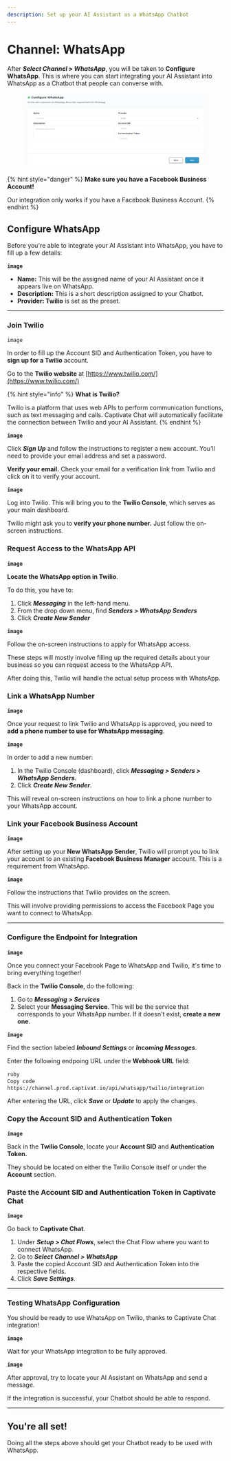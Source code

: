 ```yaml
---
description: Set up your AI Assistant as a WhatsApp Chatbot
---
```


# Channel: WhatsApp

After _**Select Channel > WhatsApp**_, you will be taken to **Configure WhatsApp**. This is where you can start integrating your AI Assistant into WhatsApp as a Chatbot that people can converse with.&#x20;

<figure><img src="../../.gitbook/assets/image (28) (1).png" alt=""><figcaption></figcaption></figure>

{% hint style="danger" %}
**Make sure you have a Facebook Business Account!**

Our integration only works if you have a Facebook Business Account.
{% endhint %}

## Configure WhatsApp

Before you're able to integrate your AI Assistant into WhatsApp, you have to fill up a few details:

<pre><code><strong>image
</strong></code></pre>

* **Name:** This will be the assigned name of your AI Assistant once it appears live on WhatsApp.
* **Description:** This is a short description assigned to your Chatbot.
* **Provider: Twilio** is set as the preset.

***

### Join Twilio

```
image
```

In order to fill up the Account SID and Authentication Token, you have to **sign up for a Twilio** account.

Go to the **Twilio website** at [https://www.twilio.com/](https://www.twilio.com/)

{% hint style="info" %}
**What is Twilio?**

Twilio is a platform that uses web APIs to perform communication functions, such as text messaging and calls. Captivate Chat will automatically facilitate the connection between Twilio and your AI Assistant.&#x20;
{% endhint %}

<pre><code><strong>image
</strong></code></pre>

Click _**Sign Up**_ and follow the instructions to register a new account. You’ll need to provide your email address and set a password.&#x20;

**Verify your email.** Check your email for a verification link from Twilio and click on it to verify your account.&#x20;

<pre><code><strong>image
</strong></code></pre>

Log into Twilio. This will bring you to the **Twilio Console**, which serves as your main dashboard.

Twilio might ask you to **verify your phone number.** Just follow the on-screen instructions.&#x20;

### Request Access to the WhatsApp API

<pre><code><strong>image
</strong></code></pre>

**Locate the WhatsApp option in Twilio**.&#x20;

To do this, you have to:

1. Click _**Messaging**_ in the left-hand menu.&#x20;
2. From the drop down menu, find _**Senders > WhatsApp Senders**_
3. Click _**Create New Sender**_

<pre><code><strong>image
</strong></code></pre>

Follow the on-screen instructions to apply for WhatsApp access.&#x20;

These steps will mostly involve filling up the required details about your business so you can request access to the WhatsApp API.&#x20;

After doing this, Twilio will handle the actual setup process with WhatsApp.&#x20;

### Link a WhatsApp Number

<pre><code><strong>image
</strong></code></pre>

Once your request to link Twilio and WhatsApp is approved, you need to **add a phone number to use for WhatsApp messaging**.

<pre><code><strong>image
</strong></code></pre>

In order to add a new number:

1. In the Twilio Console (dashboard), click _**Messaging > Senders > WhatsApp Senders.**_
2. Click _**Create New Sender**_.&#x20;

This will reveal on-screen instructions on how to link a phone number to your WhatsApp account.

### Link your Facebook Business Account

<pre><code><strong>image
</strong></code></pre>

After setting up your **New WhatsApp Sender**, Twilio will prompt you to link your account to an existing **Facebook Business Manager** account. This is a requirement from WhatsApp.&#x20;

<pre><code><strong>image
</strong></code></pre>

Follow the instructions that Twilio provides on the screen.&#x20;

This will involve providing permissions to access the Facebook Page you want to connect to WhatsApp.&#x20;

***

### Configure the Endpoint for Integration

<pre><code><strong>image
</strong></code></pre>

Once you connect your Facebook Page to WhatsApp and Twilio, it's time to bring everything together!&#x20;

Back in the **Twilio Console**, do the following:

1. Go to _**Messaging > Services**_
2. Select your **Messaging Service**. This will be the service that corresponds to your WhatsApp number. If it doesn't exist, **create a new one**.&#x20;

<pre><code><strong>image
</strong></code></pre>

Find the section labeled _**Inbound Settings**_ or _**Incoming Messages**_.&#x20;

Enter the following endpoing URL under the **Webhook URL** field:

```
ruby 
Copy code 
https://channel.prod.captivat.io/api/whatsapp/twilio/integration 
```

After entering the URL, click _**Save**_ or _**Update**_ to apply the changes.&#x20;

### Copy the Account SID and Authentication Token

<pre><code><strong>image
</strong></code></pre>

Back in the **Twilio Console**, locate your **Account SID** and **Authentication Token.**

They should be located on either the Twilio Console itself or under the **Account** section.&#x20;

### Paste the Account SID and Authentication Token in Captivate Chat

<pre><code><strong>image
</strong></code></pre>

Go back to **Captivate Chat**.&#x20;

1. Under _**Setup > Chat Flows**_, select the Chat Flow where you want to connect WhatsApp.&#x20;
2. Go to _**Select**_ _**Channel > WhatsApp**_&#x20;
3. Paste the copied Account SID and Authentication Token into the respective fields.
4. Click _**Save Settings**._

***

### Testing WhatsApp Configuration

You should be ready to use WhatsApp on Twilio, thanks to Captivate Chat integration!

<pre><code><strong>image
</strong></code></pre>

Wait for your WhatsApp integration to be fully approved.

<pre><code><strong>image
</strong></code></pre>

After approval, try to locate your AI Assistant on WhatsApp and send a message.

If the integration is successful, your Chatbot should be able to respond.&#x20;

***

## You're all set!

Doing all the steps above should get your Chatbot ready to be used with WhatsApp.
